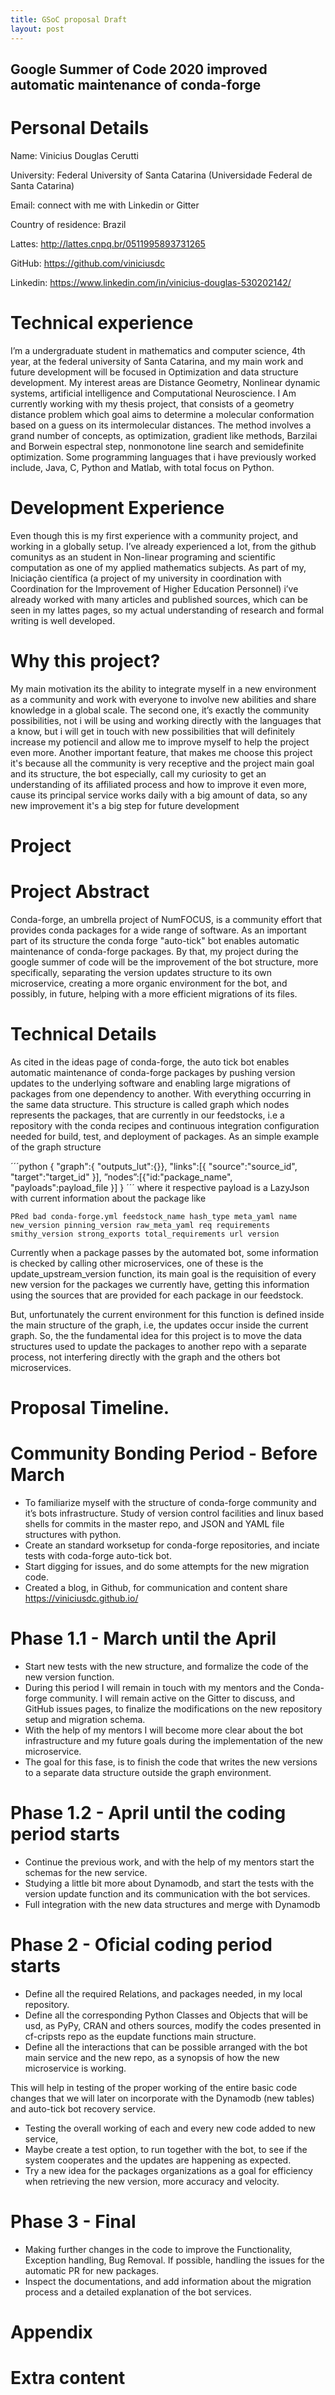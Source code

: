 ```yaml
---
title: GSoC proposal Draft
layout: post
---
```

## Google Summer of Code 2020 improved automatic maintenance of conda-forge
# Personal Details
Name: Vinicius Douglas Cerutti

University: Federal University of Santa Catarina (Universidade Federal de Santa Catarina)

Email: connect with me with Linkedin or Gitter

Country of residence: Brazil

Lattes: http://lattes.cnpq.br/0511995893731265

GitHub: https://github.com/viniciusdc

Linkedin: https://www.linkedin.com/in/vinicius-douglas-530202142/

# Technical experience
  I’m a undergraduate student in mathematics and computer science, 4th year, at the federal university of Santa Catarina, and my main work and future development will be focused in Optimization and data structure development. My interest areas are Distance Geometry, Nonlinear dynamic systems, artificial intelligence and Computational Neuroscience.
  I Am currently working with my thesis project, that consists of a geometry distance problem which goal aims to determine a molecular conformation based on a guess on its intermolecular distances. The method involves a grand number of concepts, as optimization, gradient like methods, Barzilai and Borwein espectral step, nonmonotone line search and semidefinite optimization. Some programming languages that i have previously worked include, Java, C, Python and Matlab, with total focus on Python.
  
# Development Experience
  Even though this is my first experience with a community project, and working in a globally setup. I’ve already experienced a lot, from the github comunitys as an student in Non-linear programing and scientific computation as one of my applied mathematics subjects. 
As part of my, Iniciação científica (a project of my university in coordination with Coordination for the Improvement of Higher Education Personnel) i’ve already worked with many articles and published sources, which can be seen in my lattes pages, so my actual understanding of research and formal writing is well developed.

# Why this project?
  My main motivation its the ability to integrate myself in a new environment as a community and work with everyone to involve new abilities and share knowledge in a global scale.
The second one, it’s exactly the community possibilities, not i will be using and working directly with the languages that a know, but i will get in touch with new possibilities that will definitely increase my potiencil and allow me to improve myself to help the project even more.
Another important feature, that makes me choose this project it's because all the community is very receptive and the project main goal and its structure, the bot especially, call my curiosity to get an understanding of its affiliated process and how to improve it even more, cause its principal service works daily with a big amount of data, so any new improvement it's a big step for future development

# Project

# Project Abstract
  Conda-forge, an umbrella project of NumFOCUS, is a community effort that provides conda packages for a wide range of software. As an important part of its structure the conda forge "auto-tick" bot enables automatic maintenance of conda-forge packages.   By that, my project during the google summer of code will be the improvement of the bot structure, more specifically, separating the version updates structure to its own microservice, creating a more organic environment for the bot, and possibly, in  future, helping with a more efficient migrations of its files.

# Technical Details
  As cited in the ideas page of conda-forge, the auto tick bot enables automatic maintenance of conda-forge packages by pushing version updates to the underlying software and enabling large migrations of packages from one dependency to another. With everything occurring in the same data structure.
This structure is called graph which nodes represents the packages, that are currently in our feedstocks, i.e a repository with the conda recipes and continuous integration configuration needed for build, test, and deployment of packages.  As an simple example of the graph structure 

´´´python
{ 
"graph":{  "outputs_lut":{}},
"links":[{ "source":"source_id", "target":"target_id"  }],
”nodes”:[{"id:"package_name", "payloads":payload_file  }]
}
´´´
where it respective payload is a LazyJson with current information about the package like

`PRed bad conda-forge.yml feedstock_name hash_type meta_yaml name new_version pinning_version raw_meta_yaml req requirements smithy_version strong_exports total_requirements url version `

Currently when a package passes by the automated bot, some information is checked by calling other microservices, one of these is the update_upstream_version function, its main goal is the requisition of every new version for the packages we currently have, getting this information using the sources that are provided for each package in our feedstock.

But, unfortunately the current environment for this function is defined inside the main structure of the graph, i.e, the updates occur inside the current graph. So, the the fundamental idea for this project  is to move the data structures used to update the packages to another repo with a separate process, not interfering directly with the graph and the others bot microservices.

# Proposal Timeline.

# Community Bonding Period - Before March
- To familiarize myself with the structure of conda-forge community and it’s bots infrastructure.
Study of version control facilities and linux based shells for commits in the master repo, and JSON and YAML file structures with python. 
- Create an standard worksetup for conda-forge repositories, and inciate tests with coda-forge auto-tick bot.
- Start digging for issues, and do some attempts for the new migration code.
- Created a blog, in Github, for communication and content share https://viniciusdc.github.io/ 

# Phase 1.1 - March until the April
- Start new tests with the new structure, and formalize the code of the new version function.
- During this period I will remain in touch with my mentors and the Conda-forge community. I will remain active on the Gitter to discuss, and GitHub issues pages, to finalize the modifications on the new repository setup and migration schema.
- With the help of my mentors I will become more clear about the bot infrastructure and my future goals during the implementation of the new microservice.
- The goal for this fase, is to finish the code that writes the new versions to a separate data structure outside the graph environment.

# Phase 1.2 - April until the coding period starts
- Continue the previous work, and with the help of my mentors start the schemas for the new service.
- Studying a little bit more about Dynamodb, and start the tests with the version update function and its communication with the bot services.
- Full integration with the new data structures and merge with Dynamodb

# Phase 2 - Oficial coding period starts
- Define all the required Relations, and packages needed, in my local repository.
- Define all the corresponding Python Classes and Objects that will be usd, as PyPy, CRAN and others sources, modify the codes presented in cf-cripsts repo as the eupdate functions main structure.
- Define all the interactions that can be possible arranged with the bot main service and the new repo, as a synopsis of how the new microservice is working.

This will help in testing of the proper working of the entire basic code changes that we will later on incorporate with the Dynamodb (new tables) and auto-tick bot recovery service.

- Testing the overall working of each and every new code added to new service,
- Maybe create a test option, to run together with the bot, to see if the system cooperates and the updates are happening as expected.
- Try a new idea for the packages organizations as a goal for efficiency when retrieving the new version, more accuracy and velocity.

# Phase 3 - Final
- Making further changes in the code to improve the Functionality, Exception handling, Bug Removal. If possible, handling the issues for the automatic PR for new packages.
- Inspect the documentations, and add information about the migration process and a detailed explanation of the bot services.

# Appendix
# Extra content
